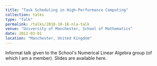 ```yaml
---
title: "Task Scheduling in High-Performance Computing"
collection: talks
type: "Talk"
permalink: /talks/2018-10-16-nla-talk
venue: "University of Manchester, School of Mathematics"
date: 2012-03-01
location: "Manchester, United Kingdom"
---
```


Informal talk given to the School's Numerical Linear Algebra group (of which I am a member). Slides are available here.
